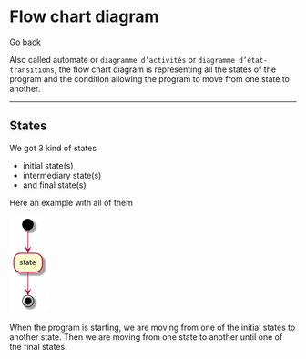 # Flow chart diagram

[Go back](../index.md)

Also called
automate or ``diagramme d’activités`` or
``diagramme d’état-transitions``, the flow chart diagram
is representing all the states of the program and
the condition allowing the program to move from one
state to another.

<hr class="sr">

## States

We got 3 kind of states

* initial state(s)
* intermediary state(s)
* and final state(s)

Here an example with all of them

![](images/u-HqA2v9B2efpStXukBarD3ILD3LjLDG0WgMf2e1HQ0ii2XG5gJ88JKl1QWU0000.png)

When the program is starting, we are moving from one of the
initial states to another state. Then we are moving
from one state to another until one of the final states.




